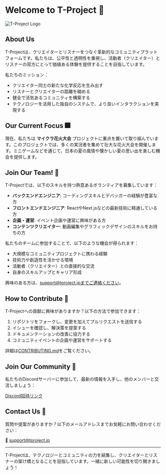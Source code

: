 # Welcome to T-Project 👋

![T-Project Logo](/path/to/logo.png)

## About Us

T-Projectは、クリエイターとリスナーをつなぐ革新的なコミュニティプラットフォームです。私たちは、公平性と透明性を重視し、活動者（クリエイター）とリスナーの双方にとって価値ある体験を提供することを目指しています。

私たちのミッション：
- クリエイター同士の新たな化学反応を生み出す
- リスナーとクリエイターの距離を縮める
- 健全で活気あるコミュニティを構築する
- テクノロジーを活用した独自のシステムで、より良いインタラクションを実現する

## Our Current Focus 🎆

現在、私たちは **マイクラ花火大会** プロジェクトに重点を置いて取り組んでいます。このプロジェクトでは、多くの実況者を集めて壮大な花火大会を開催します。ミニゲームなどを通じて、日本の夏の風情や懐かしい夏の思い出を楽しむ機会を提供します。

## Join Our Team! 🚀

T-Projectでは、以下のスキルを持つ熱意あるボランティアを募集しています：

- **バックエンドエンジニア**: コーディングスキルとデバッガーの経験が豊富な方
- **フロントエンドエンジニア**: ReactやNext.jsなどの最新技術に精通している方
- **企画・運営**: イベント企画や運営に興味がある方
- **コンテンツクリエイター**: 動画編集やグラフィックデザインのスキルをお持ちの方

私たちのチームに参加することで、以下のような機会が得られます：
- 大規模なコミュニティプロジェクトに携わる経験
- 技術力や創造性を活かせる環境
- 活動者（クリエイター）との直接的な交流
- 自身のスキルアップとキャリア形成

興味のある方は、support@tproject.jpまでご連絡ください。

## How to Contribute 🤝

T-Projectへの貢献に興味がありますか？以下の方法で参加できます：

1. リポジトリをフォークし、変更を加えてプルリクエストを送信する
2. イシューを確認し、解決策を提案する
3. ドキュメンテーションの改善に協力する
4. コミュニティイベントの企画や運営をサポートする

詳細は[CONTRIBUTING.md](link-to-contributing-guide)をご覧ください。

## Join Our Community 💬

私たちのDiscordサーバーに参加して、最新の情報を入手し、他のメンバーと交流しましょう：

[Discord招待リンク](https://discord.gg/tpro)

## Contact Us 📮

質問や提案がありますか？以下のメールアドレスまでお気軽にお問い合わせください：

📧 support@tproject.jp

---

T-Projectは、テクノロジーとコミュニティの力を結集し、クリエイターとリスナーの架け橋となることを目指しています。一緒に新しい可能性を切り開きましょう！
